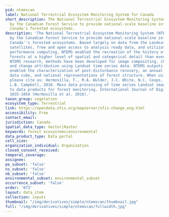 ```yaml
---
pid: ntemscan
label: National Terrestrial Ecosystem Monitoring System for Canada
short_description: The National Terrestrial Ecosystem Monitoring System was developed
  by the Canadian Forest Service to provide national-scale baseline information on
  Canada's forested ecosystems.
description: 'The National Terrestrial Ecosystem Monitoring System (NTEMS) was developed
  by the Canadian Forest Service to provide national-scale baseline information on
  Canada''s forested ecosystems. Based largely on data from the Landsat series of
  satellites, free and open access to analysis ready data, and utilization of high
  performance computing, NTEMS enabled the recreation of the history of Canada''s
  forests at a higher level of spatial and categorical detail than ever before. Through
  NTEMS research, methods have been developed for image compositing, change detection,
  and change attribution using Landsat time series data. NTEMS outputs have subsequently
  enabled the characterization of post-disturbance recovery, an annual land cover
  data cube, and national representations of forest structure. When using this data,
  please cite as: Hermosilla, T., M.A. Wulder, J.C. White, N.C. Coops, G.W. Hobart,
  L.B. Campbell, 2016. Mass data processing of time series Landsat imagery: pixels
  to data products for forest monitoring. International Journal of Digital Earth 9(11),
  1035-1054 (Hermosilla et al. 2016).'
taxon_group: vegetation
ecosystem_type: Terrestrial
link: https://opendata.nfis.org/mapserver/nfis-change_eng.html
accessibility: Free
contact_email: 
jurisdiction: Canada
spatial_data_type: Vector|Raster
keywords: forest ecosystems|environmental
data_product_type: Data portal
cell_size: 
organization_individual: Organization
closed_consent_received: 
temporal_coverage: 
assignee: 
pe_subset: 'false'
ns_subset: 'false'
nb_subset: 'false'
environmental_subset: environmental_subset
occurrence_subset: 'false'
order: '073'
layout: data_item
collection: inputs
thumbnail: "/img/derivatives/simple/ntemscan/thumbnail.jpg"
full: "/img/derivatives/simple/ntemscan/fullwidth.jpg"
---
```


